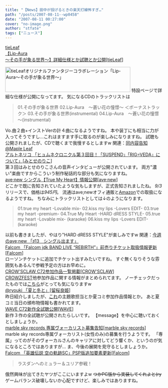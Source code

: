 ```yaml
---
title: "【News】田中が投げるときの楽天打線怖すぎ…"
path: "/posts/2007-08-11--wp0458"
date: "2007-08-11 00:27:00"
cover: "no-image.png"
author: "stfate"
tags: ["ニュース"]
---
```


<style type="text/css">
<!--
p {white-space: pre-wrap};
-->
</style>

<a class="topics" href="http://tieleaf.net/" target="_blank">tieLeaf 【Lip-Aura ～その手が象る世界～】詳細仕様とか試聴とか公開</a><span class="junre">[<a href="http://tieleaf.net/" target="_blank">tieLeaf</a>]</span>
<div class="news"><a href="http://tieleaf.net" target="_blank"><img src="http://tieleaf.net/lipaura/ban_lipaura400.jpg" width="400" height="80" alt="tieLeafオリジナルファンタジーコラボレーション「Lip-Aura～その手が象る世界～」"></a>
特設ページで詳細な仕様が公開になってます。
気になるCDのトラックリストは<blockquote>01.その手が象る世界
02.Lip-Aura　～蒼い花の憧憬～
＜ボーナストラック＞
03.その手が象る世界(instrumental)
04.Lip-Aura　～蒼い花の憧憬～(instrumental)</blockquote>Vo.曲２曲+インストVerの計４曲になるようですね。
本や装丁にも相当に力が入ってそうですし…これはますます手に取るのが楽しみになりますね。
試聴も公開されましたが、CDで聴くまで我慢するとしますw
関連：<a href="http://shimotsukin.com/" target="_blank">同内容告知@Maple Leaf</a></div>
<a class="topics" href="http://ar-tonelico.jp/t_paper.htm" target="_blank">アルトネリコ 「ヒュムネクロニクル第３回目！「SUSPEND」「RIG=VEDA」について」</a><span class="junre">[<a href="http://www.snowblanc.net/" target="_blank">みとせのりこ</a>]</span>
<div class="news">第３回はみとせのりこさんの音声インタビューが公開されています。
両方"濃い"楽曲ですからこういう制作秘話的な部分も気になりますね。</div>
<a class="topics" href="http://www.avenew.jp/" target="_blank">ave;new シングル【True My Heart】情報公開</a><span class="junre">[<a href="http://www.avenew.jp/" target="_blank">ave;new</a>]</span>
<div class="news">どこかで既に告知されていたような気もしますが、正式告知されましたね。
<em>9/3</em>リリースで、価格は<em>945円</em>。
流通はave;newオフィ通販と<a href="http://www.amazon.co.jp/" target="_blank">Amazon</a>での取扱になるようですね。
ちなみにトラックリストとしては↓のようになります。<blockquote>01.true my heart -Lovable mix-
02.kiss my lips -Lovers EDIT-
03.true my heart -premium-
04.True My Heart -HARD dRESS STYLE-
05.true my heart -Lovable mix- (karaoke)
06.kiss my lips -Lovers EDIT- (karaoke)</blockquote>以前も書きましたが、やはり"HARD dRESS STYLE"が楽しみですw
関連：<a href="http://blog.avenew.jp/" target="_blank">今週のave;new 「♯13　シングル出ます」</a></div>
<a class="topics" href="http://www.falcom.co.jp/info/index.html" target="_blank">Falcom 「Falcom jdk BAND LIVE “REBIRTH”」前売りチケット取扱情報更新</a><span class="junre">[<a href="http://www.falcom.co.jp/" target="_blank">Falcom</a>]</span>
<div class="news">ローソンチケットに追加でチケット出すみたいですね。
すぐ無くなりそうな雰囲気もあるんで参戦予定の方はお早めに。</div>
<a class="topics" href="http://www.crowsclaw.info/" target="_blank">CROW'SCLAW C72参加作品一覧掲載</a><span class="junre">[<a href="http://www.crowsclaw.info/" target="_blank">CROW'SCLAW</a>]</span>
<div class="news"><a href="http://crowzfest.crowsclaw.info/" target="_blank">CROWZFEST</a>他参加作品に関する情報がまとめられてます。
ノーチェックだったものでは<a href="http://www.komatsuna-ya.com/~nekonomikan/dmc/" target="_blank">こちら</a>がとっても気になりますw</div>
<a class="topics" href="http://ryouki.net/" target="_blank">@ryouki 「夏と冬と」</a><span class="junre">[<a href="http://ryouki.net/" target="_blank">留桜良姫</a>]</span>
<div class="news">昨日紹介しましたが、<a href="http://gwave.surpara.com/" target="_blank">これ</a>の主題歌担当とか夏コミ参加作品情報とか。
あと夏コミ当日の頒布物情報も書かれてます。</div>
<a class="topics" href="http://wavesite.sakura.ne.jp/" target="_blank">WAVE C72新作全試聴公開</a><span class="junre">[<a href="http://wavesite.sakura.ne.jp/" target="_blank">WAVE</a>]</span>
<div class="news">新作３作の全試聴が公開されたらしいです。
【message】を中心に聴いておくとしましょうか。</div>
<a class="topics" href="http://www.marbleskyrecords.com/" target="_blank">marble sky records 専属ヴォーカリスト募集告知</a><span class="junre">[<a href="http://www.marbleskyrecords.com/" target="_blank">marble sky records</a>]</span>
<div class="news">marble sky records専属ヴォーカリスト(女性のみ)の募集を行うようです。
「専属」ってのがそのヴォーカルさんのキャリアに対してどう響くか、というのが気になるところではありますが…
ま、今後の展開を見守るとしましょうか。</div>
<a class="topics" href="http://www.falcom.co.jp/sorasc_psp/" target="_blank">Falcom 「英雄伝説 空の軌跡SC」PSP版追加要素更新</a><span class="junre">[<a href="http://www.falcom.co.jp/" target="_blank">Falcom</a>]</span>
<div class="news"><blockquote>ラスダンへのミュラー＆ユリア参戦！</blockquote>俄然興味が出てきたヤツがここにいますよw
<del>つかPC版から実装してくれよと(ry</del>
ゲームバランス破壊しないか心配ですけど、楽しみではありますね。</div>
